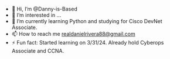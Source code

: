 - 👋 Hi, I’m @Danny-is-Based
- 👀 I’m interested in ...
- 🌱 I’m currently learning Python and studying for Cisco DevNet Associate.
- 📫 How to reach me realdanielrivera88@gmail.com
- ⚡ Fun fact: Started learning on 3/31/24. Already hold Cyberops Associate and CCNA.

<!---
Danny-is-Based/Danny-is-Based is a ✨ special ✨ repository because its `README.md` (this file) appears on your GitHub profile.
You can click the Preview link to take a look at your changes.
--->
